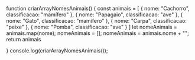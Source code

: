 function criarArrayNomesAnimais() {
    const animais = [
      { nome: "Cachorro", classificacao: "mamífero" },
      { nome: "Papagaio", classificacao: "ave" },
      { nome: "Gato", classificacao: "mamífero" },
      { nome: "Carpa", classificacao: "peixe" },
      { nome: "Pomba", classificacao: "ave" }
    ]
       let nomeAnimais = animais.map(nome);
       nomeAnimais = [];
      nomeAnimais =  animais.nome + ""; 
    return animais
    
   

}
   console.log(criarArrayNomesAnimais());
